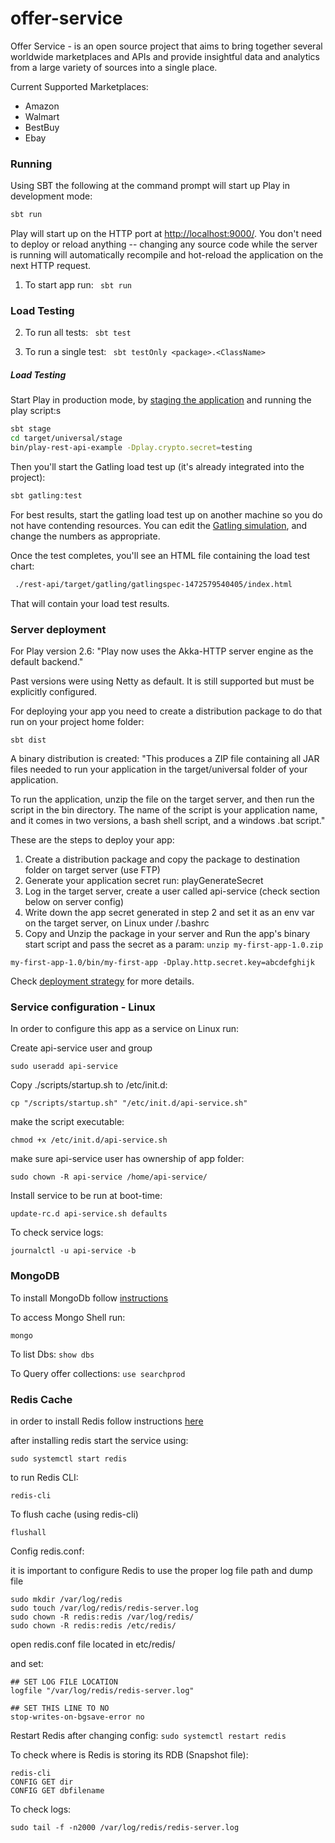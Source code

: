 # offer-service

Offer Service - is an open source project that aims to bring together several worldwide marketplaces and APIs and provide 
insightful data and analytics from a large variety of sources into a single place.

Current Supported Marketplaces:

- Amazon
- Walmart
- BestBuy
- Ebay

### Running

Using SBT the following at the command prompt will start up Play in development mode:

```bash
sbt run
```

Play will start up on the HTTP port at <http://localhost:9000/>.   You don't need to deploy or reload anything -- changing any source code while the server is running will automatically recompile and hot-reload the application on the next HTTP request.


1. To start app run: ``` sbt run```
 
### Load Testing

2. To run all tests: ``` sbt test```

3. To run a single test: ``` sbt testOnly <package>.<ClassName>```


##### Load Testing


Start Play in production mode, by [staging the application](https://www.playframework.com/documentation/2.6.x/Deploying) and running the play script:s

```bash
sbt stage
cd target/universal/stage
bin/play-rest-api-example -Dplay.crypto.secret=testing
```

Then you'll start the Gatling load test up (it's already integrated into the project):

```bash
sbt gatling:test
```

For best results, start the gatling load test up on another machine so you do not have contending resources.  You can edit the [Gatling simulation](http://gatling.io/docs/2.2.2/general/simulation_structure.html#simulation-structure), and change the numbers as appropriate.

Once the test completes, you'll see an HTML file containing the load test chart:

```bash
 ./rest-api/target/gatling/gatlingspec-1472579540405/index.html
```

That will contain your load test results.


### Server deployment

For Play version 2.6: "Play now uses the Akka-HTTP server engine as the default backend."

Past versions were using Netty as default. It is still supported but must be explicitly configured.

For deploying your app you need to create a distribution package to do that run on your project home folder:

```sbt dist```

A binary distribution is created: "This produces a ZIP file containing all JAR files needed to run your application in the target/universal folder of your application.

To run the application, unzip the file on the target server, and then run the script in the bin directory. The name of the script is your application name, and it comes in two versions, a bash shell script, and a windows .bat script."

These are the steps to deploy your app:

1. Create a distribution package and copy the package to destination folder on target server (use FTP)
2. Generate your application secret run: playGenerateSecret
3. Log in the target server, create a user called api-service (check section below on server config)
4. Write down the app secret generated in step 2 and set it as an env var on the target server, on Linux under <HOME>/.bashrc
5. Copy and Unzip the package in your server and Run the app's binary start script and pass the secret as a param:
```unzip my-first-app-1.0.zip```

```my-first-app-1.0/bin/my-first-app -Dplay.http.secret.key=abcdefghijk```


Check [deployment strategy](https://www.playframework.com/documentation/2.6.x/Deploying)
for more details.

### Service configuration - Linux

In order to configure this app as a service on Linux run:

Create api-service user and group

```sudo useradd api-service```

Copy ./scripts/startup.sh to /etc/init.d:

```cp "/scripts/startup.sh" "/etc/init.d/api-service.sh"```

make the script executable:

```chmod +x /etc/init.d/api-service.sh```

make sure api-service user has ownership of app folder:

```sudo chown -R api-service /home/api-service/```

Install service to be run at boot-time:

```update-rc.d api-service.sh defaults```

To check service logs:

```journalctl -u api-service -b```

### MongoDB

To install MongoDb follow [instructions](https://docs.mongodb.com/manual/tutorial/install-mongodb-on-ubuntu/)

To access Mongo Shell run:

```mongo```

To list Dbs: ```show dbs```

To Query offer collections: 
```use searchprod```


### Redis Cache

in order to install Redis follow instructions [here](https://redis.io/topics/quickstart)

after installing redis start the service using:

```sudo systemctl start redis```

to run Redis CLI:

```
redis-cli
```

To flush cache (using redis-cli)

```flushall```

Config redis.conf:

it is important to configure Redis to use the proper log file path and dump file

```
sudo mkdir /var/log/redis
sudo touch /var/log/redis/redis-server.log
sudo chown -R redis:redis /var/log/redis/
sudo chown -R redis:redis /etc/redis/
```

open redis.conf file located in etc/redis/ 

and set:

```
## SET LOG FILE LOCATION
logfile "/var/log/redis/redis-server.log"

## SET THIS LINE TO NO
stop-writes-on-bgsave-error no

```

Restart Redis after changing config: ```sudo systemctl restart redis```

To check where is Redis is storing its RDB (Snapshot file):

```
redis-cli
CONFIG GET dir
CONFIG GET dbfilename
```

To check logs:

```sudo tail -f -n2000 /var/log/redis/redis-server.log```
